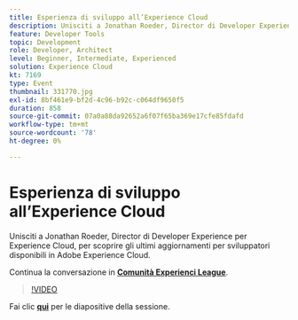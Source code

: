 ```yaml
---
title: Esperienza di sviluppo all’Experience Cloud
description: Unisciti a Jonathan Roeder, Director di Developer Experience per Experience Cloud, per scoprire gli ultimi aggiornamenti per sviluppatori disponibili in Adobe Experience Cloud. Questa sessione è stata distribuita come parte dell’evento Contenuto Adobe Developers Live.
feature: Developer Tools
topic: Development
role: Developer, Architect
level: Beginner, Intermediate, Experienced
solution: Experience Cloud
kt: 7169
type: Event
thumbnail: 331770.jpg
exl-id: 8bf461e9-bf2d-4c96-b92c-c064df9650f5
duration: 858
source-git-commit: 07a0a88da92652a6f07f65ba369e17cfe85fdafd
workflow-type: tm+mt
source-wordcount: '78'
ht-degree: 0%

---
```


# Esperienza di sviluppo all’Experience Cloud

Unisciti a Jonathan Roeder, Director di Developer Experience per Experience Cloud, per scoprire gli ultimi aggiornamenti per sviluppatori disponibili in Adobe Experience Cloud.

Continua la conversazione in **[Comunità Experienci League](https://adobe.ly/36Yd3v6)**.

>[!VIDEO](https://video.tv.adobe.com/v/331770/?quality=12&learn=on&hidetitle=true)

Fai clic **[qui](/help/adobe-developers-live/assets/developer-experience.pdf)** per le diapositive della sessione.
